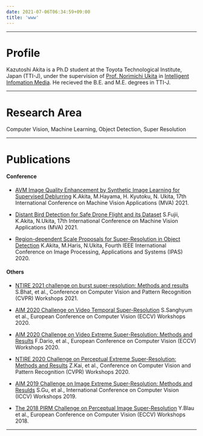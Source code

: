 ```yaml
---
date: 2021-07-06T06:34:59+09:00
title: 'www'
---
```


---

# Profile

Kazutoshi Akita is a Ph.D student at the Toyota Technological Institute, Japan (TTI-J), under the supervision of [Prof. Norimichi Ukita](https://www.toyota-ti.ac.jp/Lab/Denshi/iim/ukita/index.html) in [Intelligent Infomation Media](https://www.toyota-ti.ac.jp/Lab/Denshi/iim/index.html). He recieved the B.E. and M.E. degrees in TTI-J.

---

# Research Area
Computer Vision, Machine Learning, Object Detection, Super Resolution

---

# Publications
#### Conference

* [AVM Image Quality Enhancement by Synthetic Image Learning for Supervised Deblurring]()
K.Akita, M.Hayama, H. Kyutoku, N. Ukita, 17th International Conference on Machine Vision Applications (MVA) 2021.

* [Distant Bird Detection for Safe Drone Flight and its Dataset]()
S.Fujii, K.Akita, N.Ukita, 17th International Conference on Machine Vision Applications (MVA) 2021.

* [Region-dependent Scale Proposals for Super-Resolution in Object Detection]()
K.Akita, M.Haris, N.Ukita, Fourth IEEE International Conference on Image Processing, Applications and Systems (IPAS) 2020.


#### Others
* [NTIRE 2021 challenge on burst super-resolution: Methods and results]()
S.Bhat, et al., Conference on Computer Vision and Pattern Recognition (CVPR) Workshops 2021.

* [AIM 2020 Challenge on Video Temporal Super-Resolution]()
S.Sanghyum et al., European Conference on Computer Vision (ECCV) Workshops 2020.

* [AIM 2020 Challenge on Video Extreme Super-Resolution: Methods and Results]()
F.Dario, et al., European Conference on Computer Vision (ECCV) Workshops 2020.

* [NTIRE 2020 Challenge on Perceptual Extreme Super-Resolution: Methods and Results]()
Z.Kai, et al., Conference on Computer Vision and Pattern Recognition (CVPR) Workshops 2020.

* [AIM 2019 Challenge on Image Extreme Super-Resolution: Methods and Resulds]()
S.Gu, et al., International Conference on Computer Vision (ICCV) Workshops 2019. 

* [The 2018 PIRM Challenge on Perceptual Image Super-Resolution]()
Y.Blau et al., European Conference on Computer Vision (ECCV) Workshops 2018.


---